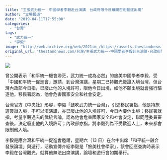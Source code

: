 ```yaml
---
title: "主張武力統一　中國學者李毅赴台演講　台政府限今日離開否則驅逐出境"
author: "立場報道"
date: "2019-04-11T17:55:00"
categories:
  - "台灣"
tags:
  - "武力統一"
  - "李毅"
image: "http://web.archive.org/web/2021im_/https://assets.thestandnews.com/media/photos/li-15_6WP9B.png"
original_url: "thestandnews.com/台灣/主張武力統一-中國學者李毅赴台演講-台政府限今日離開否則驅逐出境"
---
```

![](http://web.archive.org/web/2021im_/https://assets.thestandnews.com/media/photos/li-15_6WP9B.png)

曾公開表示「和平統一機會渺茫，武力統一成為必然」的旅美中國學者李毅，受「中國和平統一促進會」邀請，到台灣演講，星期二已持觀光簽證入境台灣，但台灣內政部今日指，已廢止他的入境許可，限他今日出境，如他不願出境就會強行驅逐他。移民署認為，他會危害國家安全和社會安定。

台灣官方《中央社》形容，李毅「鼓吹武力統一台灣」，引述移民署指，他是持旅遊簽證入境，不可以滇演講，亦已廢止他的入境許可，今日內要他出境；移民署就指，考量李毅過去的武統言論，認為他會危害國家安全和社會安定，聯同陸委員審查後，決定廢止他的入境許可；內政部亦指，將李毅列為不受歡迎人士，未來都會限制他入境。

李毅是應台灣和平統一促進會邀請，星期六（13 日）在台中出席「和平統一融合發展論壇」與遊行，活動宣傳介紹李毅是「旅美社會學家」，該會回應查詢時表示李毅在台灣觀光，就算他無法出席演講，論壇和遊行會如期舉行。